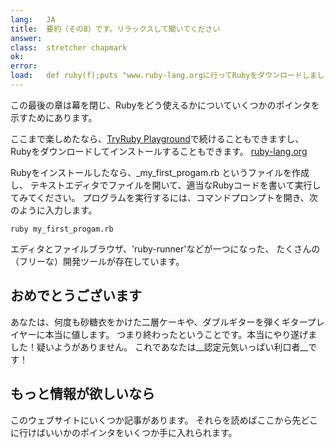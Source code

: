 ```yaml
---
lang:   JA
title:  要約（その8）です。リラックスして聞いてください
answer: 
class:  stretcher chapmark
ok:     
error:  
load:   def ruby(f);puts "www.ruby-lang.orgに行ってRubyをダウンロードしましょう";end;class K;attr_reader :rb;end;my_first_progam=K.new
---
```


この最後の章は幕を閉じ、Rubyをどう使えるかについていくつかのポインタを示すためにあります。

ここまで楽しめたなら、<a href="/TryRuby/playground">TryRuby Playground</a>で続けることもできますし、
Rubyをダウンロードしてインストールすることもできます。
<a href="https://www.ruby-lang.org/ja/downloads/" target="_blank">ruby-lang.org</a>

Rubyをインストールしたなら、_my\_first\_progam.rb というファイルを作成し、
テキストエディタでファイルを開いて、適当なRubyコードを書いて実行してみてください。
プログラムを実行するには、コマンドプロンプトを開き、次のように入力します。

    ruby my_first_progam.rb

エディタとファイルブラウザ、'ruby-runner'などが一つになった、
たくさんの（フリーな）開発ツールが存在しています。

## おめでとうございます

あなたは、何度も砂糖衣をかけた二層ケーキや、ダブルギターを弾くギタープレイヤーに本当に値します。
つまり終わったということです。本当にやり遂げました！疑いようがありません。
これであなたは__認定元気いっぱい利口者__です！

## もっと情報が欲しいなら

このウェブサイトにいくつか記事があります。
それらを読めばここから先どこに行けばいいかのポインタをいくつか手に入れられます。
